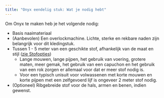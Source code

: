 ```yaml
---
title: "Onyx eendelig stuk: Wat je nodig hebt"
---
```


Om Onyx te maken heb je het volgende nodig:

- Basis naaimateriaal
- (Aanbevolen) Een overlockmachine. Lichte, sterke en rekbare naden zijn belangrijk voor dit kledingstuk.
- Tussen 1 - 5 meter van een geschikte stof, afhankelijk van de maat en stijl ([zie Stofopties](/docs/patterns/shelly/fabric))
    - Lange mouwen, lange pijpen, het gebruik van voering, grotere maten, meer gemak, het gebruik van een capuchon en het gebruik van een rok zorgen er allemaal voor dat er meer stof nodig is.
    - Voor een typisch unisuit voor volwassenen met korte mouwen en korte pijpen met een zelfgevoerd lijf is ongeveer 2 meter stof nodig.
- (Optioneel) Ribgebreide stof voor de hals, armen en benen, indien gewenst.
